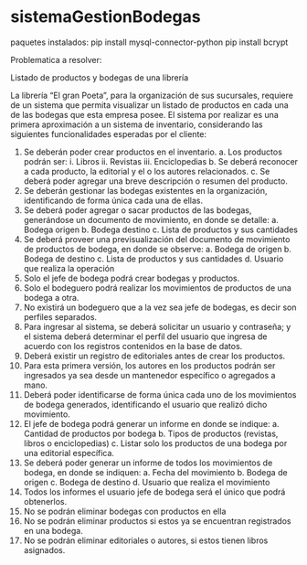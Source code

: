 # sistemaGestionBodegas

paquetes instalados:
pip install mysql-connector-python
pip install bcrypt

Problematica a resolver:

Listado de productos y bodegas de una librería

La librería “El gran Poeta”, para la organización de sus sucursales, requiere de un sistema que permita visualizar un listado de productos en cada una de las bodegas que esta empresa posee.
El sistema por realizar es una primera aproximación a un sistema de inventario, considerando las siguientes funcionalidades esperadas por el cliente:
1.	Se deberán poder crear productos en el inventario.
a.	Los productos podrán ser:
i.	Libros
ii.	Revistas
iii.	Enciclopedias
b.	Se deberá reconocer a cada producto, la editorial y el o los autores relacionados.
c.	Se deberá poder agregar una breve descripción o resumen del producto.
2.	Se deberán gestionar las bodegas existentes en la organización, identificando de forma única cada una de ellas.
3.	Se deberá poder agregar o sacar productos de las bodegas, generándose un documento de movimiento, en donde se detalle:
a.	Bodega origen
b.	Bodega destino
c.	Lista de productos y sus cantidades
4.	Se deberá proveer una previsualización del documento de movimiento de productos de bodega, en donde se observe:
a.	Bodega de origen
b.	Bodega de destino
c.	Lista de productos y sus cantidades
d.	Usuario que realiza la operación
5.	Solo el jefe de bodega podrá crear bodegas y productos.
6.	Solo el bodeguero podrá realizar los movimientos de productos de una bodega a otra.
7.	No existirá un bodeguero que a la vez sea jefe de bodegas, es decir son perfiles separados.
8.	Para ingresar al sistema, se deberá solicitar un usuario y contraseña; y el sistema deberá determinar el perfil del usuario que ingresa de acuerdo con los registros contenidos en la base de datos.
9.	Deberá existir un registro de editoriales antes de crear los productos.
10.	Para esta primera versión, los autores en los productos podrán ser ingresados ya sea desde un mantenedor específico o agregados a mano.
11.	Deberá poder identificarse de forma única cada uno de los movimientos de bodega generados, identificando el usuario que realizó dicho movimiento.
12.	El jefe de bodega podrá generar un informe en donde se indique:
a.	Cantidad de productos por bodega
b.	Tipos de productos (revistas, libros o enciclopedias)
c.	Listar solo los productos de una bodega por una editorial específica.
13.	Se deberá poder generar un informe de todos los movimientos de bodega, en donde se indiquen:
a.	Fecha del movimiento
b.	Bodega de origen
c.	Bodega de destino
d.	Usuario que realiza el movimiento
14.	Todos los informes el usuario jefe de bodega será el único que podrá obtenerlos.
15.	No se podrán eliminar bodegas con productos en ella
16.	No se podrán eliminar productos si estos ya se encuentran registrados en una bodega.
17.	No se podrán eliminar editoriales o autores, si estos tienen libros asignados.
